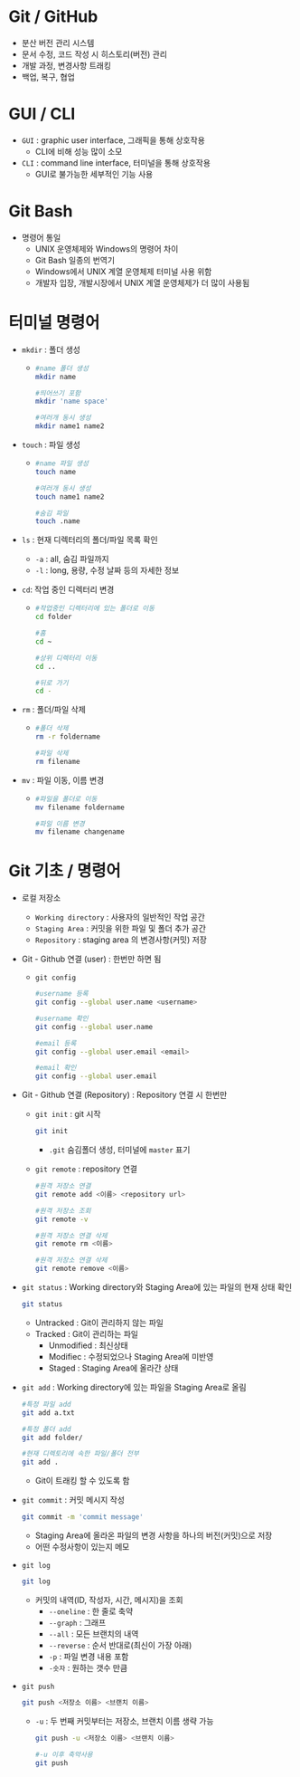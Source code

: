 # Git / GitHub

- 분산 버전 관리 시스템
- 문서 수정, 코드 작성 시 히스토리(버전) 관리
- 개발 과정, 변경사항 트래킹
- 백업, 복구, 협업



# GUI / CLI

- `GUI` : graphic user interface, 그래픽을 통해 상호작용
  - CLI에 비해 성능 많이 소모
- `CLI` : command line interface, 터미널을 통해 상호작용
  - GUI로 불가능한 세부적인 기능 사용



# Git Bash

- 명령어 통일
  - UNIX 운영체제와 Windows의 명령어 차이
  - Git Bash  일종의 번역기
  - Windows에서 UNIX 계열 운영체제 터미널 사용 위함
  - 개발자 입장, 개발시장에서 UNIX 계열 운영체제가 더 많이 사용됨



# 터미널 명령어

- `mkdir` : 폴더 생성

  - ```bash
    #name 폴더 생성
    mkdir name
    
    #띄어쓰기 포함
    mkdir 'name space'
    
    #여러개 동시 생성
    mkdir name1 name2 
    ```

- `touch` : 파일 생성

  - ```bash
    #name 파일 생성
    touch name
    
    #여러개 동시 생성
    touch name1 name2 
    
    #숨김 파일
    touch .name 
    ```

- `ls` : 현재 디렉터리의 폴더/파일 목록 확인

  - `-a` : all, 숨김 파일까지
  - `-l` : long, 용량, 수정 날짜 등의 자세한 정보

- `cd`: 작업 중인 디렉터리 변경

  - ```bash
    #작업중인 디렉터리에 있는 폴더로 이동
    cd folder 
    
    #홈
    cd ~ 
    
    #상위 디렉터리 이동
    cd ..
    
    #뒤로 가기
    cd - 
    ```

- `rm` : 폴더/파일 삭제

  - ```bash
    #폴더 삭제
    rm -r foldername 
    
    #파일 삭제
    rm filename 
    ```

- `mv` : 파일 이동, 이름 변경

  - ```bash
    #파일을 폴더로 이동
    mv filename foldername 
    
    #파일 이름 변경
    mv filename changename 
    ```




# Git 기초 / 명령어

- 로컬 저장소

  - `Working directory` : 사용자의 일반적인 작업 공간
  - `Staging Area` : 커밋을 위한 파일 및 폴더 추가 공간
  - `Repository` : staging area 의 변경사항(커밋) 저장

- Git - Github 연결 (user) : 한번만 하면 됨

  - `git config`

    ```bash
    #username 등록
    git config --global user.name <username>  
    
    #username 확인
    git config --global user.name  
    
    #email 등록
    git config --global user.email <email>  
    
    #email 확인
    git config --global user.email  
    ```

- Git - Github 연결 (Repository) : Repository 연결 시 한번만

  - `git init` : git 시작

    ```bash
    git init
    ```

    - `.git` 숨김폴더 생성, 터미널에 `master` 표기

  - `git remote` : repository 연결

    ```bash
    #원격 저장소 연결
    git remote add <이름> <repository url>
    
    #원격 저장소 조회
    git remote -v 
    
    #원격 저장소 연결 삭제
    git remote rm <이름> 
    
    #원격 저장소 연결 삭제
    git remote remove <이름> 
    ```

- `git status` : Working directory와 Staging Area에 있는 파일의 현재 상태 확인

  ```bash
  git status
  ```

  - Untracked : Git이 관리하지 않는 파일
  - Tracked : Git이 관리하는 파일
    - Unmodified : 최신상태
    - Modifiec : 수정되었으나 Staging Area에 미반영
    - Staged : Staging Area에 올라간 상태

- `git add` : Working directory에 있는 파일을 Staging Area로 올림

  ```bash
  #특정 파일 add
  git add a.txt 
  
  #특정 폴더 add
  git add folder/ 
  
  #현재 디렉토리에 속한 파일/폴더 전부
  git add . 
  ```

  - Git이 트래킹 할 수 있도록 함

- `git commit` : 커밋 메시지 작성

  ```bash
  git commit -m 'commit message'
  ```

  - Staging Area에 올라온 파일의 변경 사항을 하나의 버전(커밋)으로 저장
  - 어떤 수정사항이 있는지 메모

- `git log`

  ```bash
  git log
  ```

  - 커밋의 내역(ID, 작성자, 시간, 메시지)을 조회
    - `--oneline` : 한 줄로 축약
    - `--graph` : 그래프
    - `--all` : 모든 브랜치의 내역
    - `--reverse` : 순서 반대로(최신이 가장 아래)
    - `-p` : 파일 변경 내용 포함
    - `-숫자` : 원하는 갯수 만큼

- `git push`

  ```bash
  git push <저장소 이름> <브랜치 이름>
  ```

  - `-u` : 두 번째 커밋부터는 저장소, 브랜치 이름 생략 가능

    ```bash
    git push -u <저장소 이름> <브랜치 이름> 
    
    #-u 이후 축약사용
    git push 
    ```
    
    

